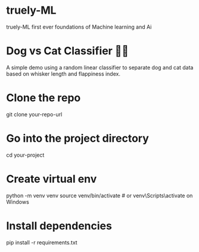 # truely-ML
truely-ML first ever foundations of Machine learning and Ai


# Dog vs Cat Classifier 🐶🐱

A simple demo using a random linear classifier to separate dog and cat data based on whisker length and flappiness index.






# Clone the repo
git clone your-repo-url

# Go into the project directory
cd your-project

# Create virtual env
python -m venv venv
source venv/bin/activate  # or venv\Scripts\activate on Windows

# Install dependencies
pip install -r requirements.txt




